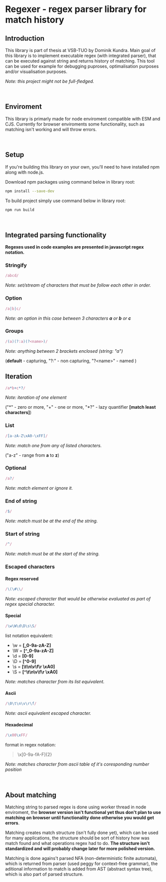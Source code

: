 # Regexer - regex parser library for match history

## Introduction

This library is part of thesis at VSB-TUO by Dominik Kundra.
Main goal of this library is to implement executable regex (with integrated parser), that can be executed against string and returns history of matching. This tool can be used for example for debugging puproses, optimalisation purposes and/or visualisation purposes. 

*Note: this project might not be full-fledged.*

<br>

## Enviroment

This library is primarly made for node enviroment compatible with ESM and CJS. Currently for browser enviroments some functionality, such as matching isn't working and will throw errors.

<br>

## Setup

If you're building this library on your own, you'll need to have installed npm along with node.js.

Download npm packages using command below in library root:
```bash
npm install --save-dev
```

To build project simply use command below in library root:
```bash
npm run build
```

<br>

## Integrated parsing functionality
**Regexes used in code examples are presented in javascript 
regex notation.**

### **Stringify**
    
```js
/abcd/
```
*Note: set/stream of characters that must be follow each other in order.* 

### **Option**

```js
/a|b|c/
```
*Note: an option in this case between 3 characters **a** or **b** or **c***

### **Groups**

```js
/(a)(?:a)(?<name>)/
```
*Note: anything between 2 brackets enclosed (string: "a")* 

(**default** - capturing, "?:" - non capturing, "?\<name\>" - named )

## **Iteration**

```js
/a*b+c*?/
```
*Note: iteration of one element* 

("\*" - zero or more, "\+" - one or more, "\*?" - lazy quantifier **[match least characters]**)

### **List**

```js
/[a-zA-Z\xA0-\xFF]/
```
*Note: match one from any of listed characters.*

("a-z" - range from **a** to **z**)

### **Optional**
```js
/a?/
```
*Note: match element or ignore it.*

### **End of string**
```js
/$/
```
*Note: match must be at the end of the string.*

### **Start of string**
```js
/^/
```
*Note: match must be at the start of the string.*

### **Escaped characters**

#### **Regex reserved**

```js
/\(\#\\/
```
*Note: escaped character that would be otherwise evaluated as part of regex special character.*

#### **Special**

```js
/\w\W\d\D\s\S/
```
list notation equivalent:
* \w = **[_0-9a-zA-Z]**
* \W = **[^_0-9a-zA-Z]**
* \d = **[0-9]**
* \D = **[^0-9]**
* \s = **[\t\n\v\f\r \xA0]**
* \S = **[^\t\n\v\f\r \xA0]**

*Note: matches character from its list equivalent.* 

#### **Ascii**

```js
/\0\t\n\v\r\f/
```
*Note: ascii equivalent escaped character.*

#### **Hexadecimal**
```js
/\x00\xFF/
```
format in regex notation:

> \\x[0-9a-fA-F]{2}

*Note: matches character from ascii table of it's coresponding number position*

<br>

## About matching
    
Matching string to parsed regex is done using worker thread in node enviroment, the **browser version isn't functional yet thus don't plan to use matching on browser until functionality done otherwise you would get errors**. 

Matching creates match structure (isn't fully done yet), which can be used for many applications, the structure should be sort of history how was match found and what operations regex had to do. **The structure isn't standardized and will probably change later for more polished version.**

Matching is done agains't parsed NFA (non-deterministic finite automata), which is returned from parser (used peggy for context-free grammar), the aditional information to match is added from AST (abstract syntax tree), which is also part of parsed structure.



    